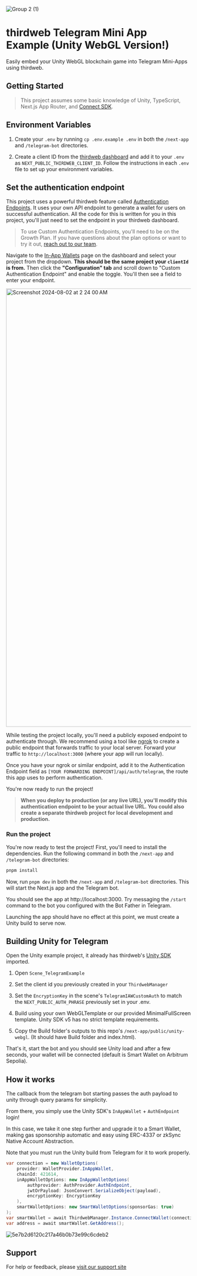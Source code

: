 ![Group 2 (1)](https://github.com/user-attachments/assets/1bb43b44-006d-4a1c-a41b-61eb718d3efd)

# thirdweb Telegram Mini App Example (Unity WebGL Version!)

Easily embed your Unity WebGL blockchain game into Telegram Mini-Apps using thirdweb.

## Getting Started

> This project assumes some basic knowledge of Unity, TypeScript, Next.js App Router, and [Connect SDK](https://portal.thirdweb.com/unity).

## Environment Variables

1. Create your `.env` by running `cp .env.example .env` in both the `/next-app` and `/telegram-bot` directories.

2. Create a client ID from the [thirdweb dashboard](https://thirdweb.com/dashboard/settings/api-keys) and add it to your `.env` as `NEXT_PUBLIC_THIRDWEB_CLIENT_ID`. Follow the instructions in each `.env` file to set up your environment variables.

## Set the authentication endpoint

This project uses a powerful thirdweb feature called [Authentication Endpoints](https://portal.thirdweb.com/connect/in-app-wallet/custom-auth/custom-auth-server). It uses your own API endpoint to generate a wallet for users on successful authentication. All the code for this is written for you in this project, you'll just need to set the endpoint in your thirdweb dashboard.

> To use Custom Authentication Endpoints, you'll need to be on the Growth Plan. If you have questions about the plan options or want to try it out, [reach out to our team](https://thirdweb.com/contact-us).

Navigate to the [In-App Wallets](https://thirdweb.com/dashboard/connect/in-app-wallets) page on the dashboard and select your project from the dropdown. **This should be the same project your `clientId` is from.** Then click the **"Configuration" tab** and scroll down to "Custom Authentication Endpoint" and enable the toggle. You'll then see a field to enter your endpoint.

<img width="1196" alt="Screenshot 2024-08-02 at 2 24 00 AM" src="https://github.com/user-attachments/assets/7cd1201f-1928-4fbc-8b8c-62c9cbe92833">

While testing the project locally, you'll need a publicly exposed endpoint to authenticate through. We recommend using a tool like [ngrok](https://ngrok.com/product/secure-tunnels) to create a public endpoint that forwards traffic to your local server. Forward your traffic to `http://localhost:3000` (where your app will run locally).

Once you have your ngrok or similar endpoint, add it to the Authentication Endpoint field as `[YOUR FORWARDING ENDPOINT]/api/auth/telegram`, the route this app uses to perform authentication.

You're now ready to run the project!

> **When you deploy to production (or any live URL), you'll modify this authentication endpoint to be your actual live URL. You could also create a separate thirdweb project for local development and production.**

### Run the project

You're now ready to test the project! First, you'll need to install the dependencies. Run the following command in both the `/next-app` and `/telegram-bot` directories:

```bash
pnpm install
```

Now, run `pnpm dev` in both the `/next-app` and `/telegram-bot` directories. This will start the Next.js app and the Telegram bot.

You should see the app at http://localhost:3000. Try messaging the `/start` command to the bot you configured with the Bot Father in Telegram.

Launching the app should have no effect at this point, we must create a Unity build to serve now.

## Building Unity for Telegram

Open the Unity example project, it already has thirdweb's [Unity SDK](https://github.com/thirdweb-dev/unity-sdk) imported.

1. Open `Scene_TelegramExample`

2. Set the client id you previously created in your `ThirdwebManager`

3. Set the `EncryptionKey` in the scene's `TelegramIAWCustomAuth` to match the `NEXT_PUBLIC_AUTH_PHRASE` previously set in your .env.

4. Build using your own WebGLTemplate or our provided MinimalFullScreen template. Unity SDK v5 has no strict template requirements.

5. Copy the Build folder's outputs to this repo's `/next-app/public/unity-webgl`. (It should have Build folder and index.html).

That's it, start the bot and you should see Unity load and after a few seconds, your wallet will be connected (default is Smart Wallet on Arbitrum Sepolia).

## How it works

The callback from the telegram bot starting passes the auth payload to unity through query params for simplicity.

From there, you simply use the Unity SDK's `InAppWallet` + `AuthEndpoint` login!

In this case, we take it one step further and upgrade it to a Smart Wallet, making gas sponsorship automatic and easy using ERC-4337 or zkSync Native Account Abstraction.

Note that you must run the Unity build from Telegram for it to work properly.

```csharp
var connection = new WalletOptions(
    provider: WalletProvider.InAppWallet,
    chainId: 421614,
    inAppWalletOptions: new InAppWalletOptions(
        authprovider: AuthProvider.AuthEndpoint,
        jwtOrPayload: JsonConvert.SerializeObject(payload),
        encryptionKey: EncryptionKey
    ),
    smartWalletOptions: new SmartWalletOptions(sponsorGas: true)
);
var smartWallet = await ThirdwebManager.Instance.ConnectWallet(connection);
var address = await smartWallet.GetAddress();
```

![5e7b2d6120c217a46b0b73e99c6cdeb2](https://github.com/user-attachments/assets/caf101be-231e-49b0-acc1-4e499d6c912a)

## Support

For help or feedback, please [visit our support site](https://thirdweb.com/support)
